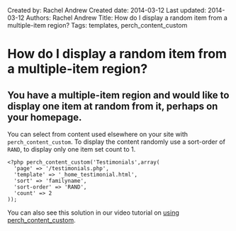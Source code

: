 Created by: Rachel Andrew
Created date: 2014-03-12
Last updated: 2014-03-12
Authors: Rachel Andrew
Title: How do I display a random item from a multiple-item region?
Tags: templates, perch_content_custom

# How do I display a random item from a multiple-item region?

## You have a multiple-item region and would like to display one item at random from it, perhaps on your homepage.

You can select from content used elsewhere on your site with `perch_content_custom`. To display the content randomly use a sort-order of `RAND`, to display only one item set count to 1.

    <?php perch_content_custom('Testimonials',array(
      'page' => '/testimonials.php',
      'template' => '_home_testimonial.html',
      'sort' => 'familyname',
      'sort-order' => 'RAND',
      'count' => 2
    ));

You can also see this solution in our video tutorial on [using perch_content_custom](http://docs.grabaperch.com/video/tutorials/swift/using-perch-content-custom/).